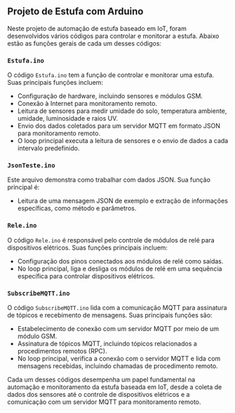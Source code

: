 ## Projeto de Estufa com Arduino

Neste projeto de automação de estufa baseado em IoT, foram desenvolvidos vários códigos para controlar e monitorar a estufa. Abaixo estão as funções gerais de cada um desses códigos:

### `Estufa.ino`

O código `Estufa.ino` tem a função de controlar e monitorar uma estufa. Suas principais funções incluem:

- Configuração de hardware, incluindo sensores e módulos GSM.
- Conexão à Internet para monitoramento remoto.
- Leitura de sensores para medir umidade do solo, temperatura ambiente, umidade, luminosidade e raios UV.
- Envio dos dados coletados para um servidor MQTT em formato JSON para monitoramento remoto.
- O loop principal executa a leitura de sensores e o envio de dados a cada intervalo predefinido.

### `JsonTeste.ino`

Este arquivo demonstra como trabalhar com dados JSON. Sua função principal é:

- Leitura de uma mensagem JSON de exemplo e extração de informações específicas, como método e parâmetros.

### `Rele.ino`

O código `Rele.ino` é responsável pelo controle de módulos de relé para dispositivos elétricos. Suas funções principais incluem:

- Configuração dos pinos conectados aos módulos de relé como saídas.
- No loop principal, liga e desliga os módulos de relé em uma sequência específica para controlar dispositivos elétricos.

### `SubscribeMQTT.ino`

O código `SubscribeMQTT.ino` lida com a comunicação MQTT para assinatura de tópicos e recebimento de mensagens. Suas principais funções são:

- Estabelecimento de conexão com um servidor MQTT por meio de um módulo GSM.
- Assinatura de tópicos MQTT, incluindo tópicos relacionados a procedimentos remotos (RPC).
- No loop principal, verifica a conexão com o servidor MQTT e lida com mensagens recebidas, incluindo chamadas de procedimento remoto.

Cada um desses códigos desempenha um papel fundamental na automação e monitoramento da estufa baseada em IoT, desde a coleta de dados dos sensores até o controle de dispositivos elétricos e a comunicação com um servidor MQTT para monitoramento remoto.
